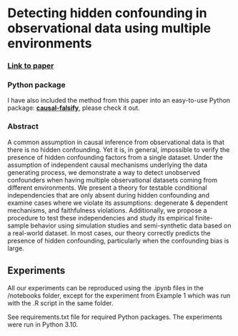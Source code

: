 # Detecting hidden confounding in observational data using multiple environments

### [Link to paper](https://arxiv.org/abs/2205.13935)

### Python package

I have also included the method from this paper into an easy-to-use Python package: **[causal-falsify](https://github.com/RickardKarl/causal-falsify)**, please check it out.

### Abstract

A common assumption in causal inference from observational data is that there is no hidden confounding. Yet it is, in general, impossible to verify the presence of hidden confounding factors from a single dataset. Under the assumption of independent causal mechanisms underlying the data generating process, we demonstrate a way to detect unobserved confounders when having multiple observational datasets coming from different environments. We present a theory for testable conditional independencies that are only absent during hidden confounding and examine cases where we violate its assumptions: degenerate & dependent mechanisms, and faithfulness violations. Additionally, we propose a procedure to test these independencies and study its empirical finite-sample behavior using simulation studies and semi-synthetic data based on a real-world dataset. In most cases, our theory correctly predicts the presence of hidden confounding, particularly when the confounding bias is large.

## Experiments

All our experiments can be reproduced using the .ipynb files in the /notebooks folder, except for the experiment from Example 1 which was run with the .R script in the same folder.

See requirements.txt file for required Python packages. The experiments were run in Python 3.10.
